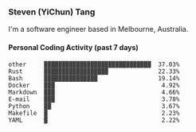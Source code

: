 ### Steven (YiChun) Tang

I'm a software engineer based in Melbourne, Australia.

#### Personal Coding Activity (past 7 days)
```
other     ▓▓▓▓▓▓▓▓▓▓▓▓▓▓▓▓▓▓▓▓▓▓▓▓▓▓▓▓▓▓  37.03%
Rust      ▓▓▓▓▓▓▓▓▓▓▓▓▓▓▓▓▓▓              22.33%
Bash      ▓▓▓▓▓▓▓▓▓▓▓▓▓▓▓                 19.14%
Docker    ▓▓▓                              4.92%
Markdown  ▓▓▓                              4.66%
E-mail    ▓▓▓                              3.78%
Python    ▓▓                               3.67%
Makefile  ▓                                2.23%
YAML      ▓                                2.22%
```
